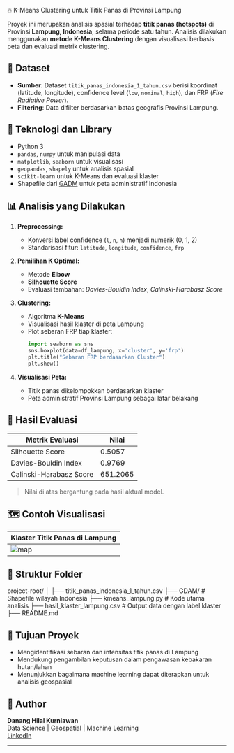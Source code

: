 🔥 K-Means Clustering untuk Titik Panas di Provinsi Lampung

Proyek ini merupakan analisis spasial terhadap **titik panas (hotspots)** di Provinsi **Lampung, Indonesia**, selama periode satu tahun. Analisis dilakukan menggunakan **metode K-Means Clustering** dengan visualisasi berbasis peta dan evaluasi metrik clustering.

## 📂 Dataset
- **Sumber**: Dataset `titik_panas_indonesia_1_tahun.csv` berisi koordinat (latitude, longitude), confidence level (`low`, `nominal`, `high`), dan FRP (*Fire Radiative Power*).
- **Filtering**: Data difilter berdasarkan batas geografis Provinsi Lampung.

## 🔧 Teknologi dan Library
- Python 3
- `pandas`, `numpy` untuk manipulasi data
- `matplotlib`, `seaborn` untuk visualisasi
- `geopandas`, `shapely` untuk analisis spasial
- `scikit-learn` untuk K-Means dan evaluasi klaster
- Shapefile dari [GADM](https://gadm.org) untuk peta administratif Indonesia

## 📊 Analisis yang Dilakukan

1. **Preprocessing:**
   - Konversi label confidence (`l`, `n`, `h`) menjadi numerik (0, 1, 2)
   - Standarisasi fitur: `latitude`, `longitude`, `confidence`, `frp`

2. **Pemilihan K Optimal:**
   - Metode **Elbow**
   - **Silhouette Score**
   - Evaluasi tambahan: *Davies-Bouldin Index*, *Calinski-Harabasz Score*

3. **Clustering:**
   - Algoritma **K-Means**
   - Visualisasi hasil klaster di peta Lampung
   - Plot sebaran FRP tiap klaster:
     ```python
     import seaborn as sns
     sns.boxplot(data=df_lampung, x='cluster', y='frp')
     plt.title("Sebaran FRP berdasarkan Cluster")
     plt.show()
     ```

4. **Visualisasi Peta:**
   - Titik panas dikelompokkan berdasarkan klaster
   - Peta administratif Provinsi Lampung sebagai latar belakang

## 🧪 Hasil Evaluasi
| Metrik Evaluasi        | Nilai |
|------------------------|-------|
| Silhouette Score       | 0.5057 |
| Davies-Bouldin Index   | 0.9769 |
| Calinski-Harabasz Score| 651.2065 |

> Nilai di atas bergantung pada hasil aktual model.

## 🗺️ Contoh Visualisasi

| Klaster Titik Panas di Lampung |
|-------------------------------|
| ![map](https://github.com/user-attachments/assets/0ce9ff37-ae56-4292-ac48-bc2fdd7c1f40) |


## 📁 Struktur Folder
project-root/
│
├── titik_panas_indonesia_1_tahun.csv
├── GDAM/ # Shapefile wilayah Indonesia
├── kmeans_lampung.py # Kode utama analisis
├── hasil_klaster_lampung.csv # Output data dengan label klaster
├── README.md


## 📌 Tujuan Proyek
- Mengidentifikasi sebaran dan intensitas titik panas di Lampung
- Mendukung pengambilan keputusan dalam pengawasan kebakaran hutan/lahan
- Menunjukkan bagaimana machine learning dapat diterapkan untuk analisis geospasial

## 👤 Author
**Danang Hilal Kurniawan**  
Data Science | Geospatial | Machine Learning  
[LinkedIn](https://www.linkedin.com/in/dananghilalkurniawan/)

---

